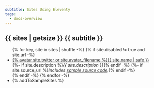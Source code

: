 ```yaml
---
subtitle: Sites Using Eleventy
tags:
  - docs-overview
---
```


## {{ sites | getsize }} {{ subtitle }}

<ul class="list-bare">
{% for key, site in sites | shuffle -%}
{% if site.disabled != true and site.url -%}
  <li><a href="{{ site.url }}">{% avatar site.twitter or site.avatar_filename %}{{ site.name | safe }}</a>
    {%- if site.description %}<em class="list-bare-desc list-bare-desc-avatar">{{ site.description }}</em>{% endif -%}
    {%- if site.source_url %}<em class="list-bare-desc list-bare-desc-avatar">Includes <a href="{{ site.source_url }}">sample source code</a>.</em>{% endif -%}
  </li>
{% endif -%}
{% endfor -%}
  <li>{% addToSampleSites %}</li>
</ul>